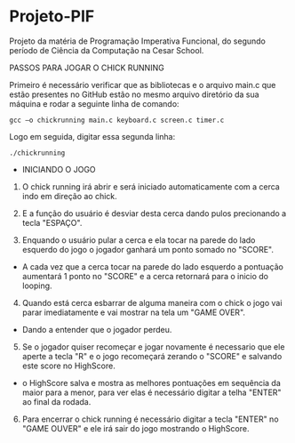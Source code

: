 # Projeto-PIF
Projeto da matéria de Programação Imperativa Funcional, do segundo período de Ciência da Computação na Cesar School. 

PASSOS PARA JOGAR O CHICK RUNNING

Primeiro é necessário verificar que as bibliotecas e o arquivo main.c que estão presentes no GitHub estão no mesmo arquivo diretório da sua máquina e rodar a seguinte linha de comando:
```
gcc –o chickrunning main.c keyboard.c screen.c timer.c
```
Logo em seguida, digitar essa segunda linha:
```
./chickrunning
```
- INICIANDO O JOGO

1. O chick running irá abrir e será iniciado automaticamente com a cerca indo em direção ao chick.

2. E a função do usuário é desviar desta cerca dando pulos precionando a tecla "ESPAÇO".

3. Enquando o usuário pular a cerca e ela tocar na parede do lado esquerdo do jogo o jogador ganhará um ponto somado no "SCORE".
- A cada vez que a cerca tocar na parede do lado esquerdo a pontuação aumentará 1 ponto no "SCORE" e a cerca retornará para o inicio do looping.

4. Quando está cerca esbarrar de alguma maneira com o chick o jogo vai parar imediatamente e vai mostrar na tela um "GAME OVER".
- Dando a entender que o jogador perdeu.

5. Se o jogador quiser recomeçar e jogar novamente é necessario que ele aperte a tecla "R" e o jogo recomeçará zerando o "SCORE" e salvando este score no HighScore.
- o HighScore salva e mostra as melhores pontuações em sequência da maior para a menor, para ver elas é necessário digitar a telha "ENTER" ao final da rodada.

6. Para encerrar o chick running é necessário digitar a tecla "ENTER" no "GAME OUVER" e ele irá sair do jogo mostrando o HighScore.
